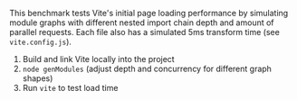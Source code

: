 This benchmark tests Vite's initial page loading performance by simulating module graphs with different nested import chain depth and amount of parallel requests. Each file also has a simulated 5ms transform time (see `vite.config.js`).

1. Build and link Vite locally into the project
2. `node genModules` (adjust depth and concurrency for different graph shapes)
3. Run `vite` to test load time
